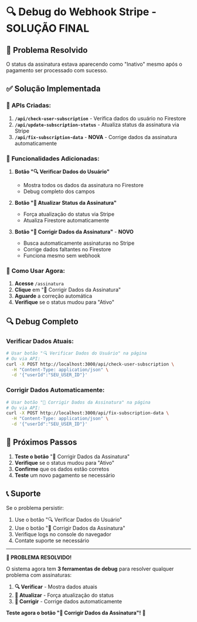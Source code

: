 # 🔍 Debug do Webhook Stripe - SOLUÇÃO FINAL

## 🎯 Problema Resolvido

O status da assinatura estava aparecendo como "Inativo" mesmo após o pagamento ser processado com sucesso.

## ✅ Solução Implementada

### 🔧 **APIs Criadas:**

1. **`/api/check-user-subscription`** - Verifica dados do usuário no Firestore
2. **`/api/update-subscription-status`** - Atualiza status da assinatura via Stripe
3. **`/api/fix-subscription-data`** - **NOVA** - Corrige dados da assinatura automaticamente

### 🎯 **Funcionalidades Adicionadas:**

1. **Botão "🔍 Verificar Dados do Usuário"**
   - Mostra todos os dados da assinatura no Firestore
   - Debug completo dos campos

2. **Botão "🔄 Atualizar Status da Assinatura"**
   - Força atualização do status via Stripe
   - Atualiza Firestore automaticamente

3. **Botão "🔄 Corrigir Dados da Assinatura"** - **NOVO**
   - Busca automaticamente assinaturas no Stripe
   - Corrige dados faltantes no Firestore
   - Funciona mesmo sem webhook

### 🚀 **Como Usar Agora:**

1. **Acesse** `/assinatura`
2. **Clique** em "🔄 Corrigir Dados da Assinatura"
3. **Aguarde** a correção automática
4. **Verifique** se o status mudou para "Ativo"

## 🔍 **Debug Completo**

### **Verificar Dados Atuais:**
```bash
# Usar botão "🔍 Verificar Dados do Usuário" na página
# Ou via API:
curl -X POST http://localhost:3000/api/check-user-subscription \
  -H "Content-Type: application/json" \
  -d '{"userId":"SEU_USER_ID"}'
```

### **Corrigir Dados Automaticamente:**
```bash
# Usar botão "🔄 Corrigir Dados da Assinatura" na página
# Ou via API:
curl -X POST http://localhost:3000/api/fix-subscription-data \
  -H "Content-Type: application/json" \
  -d '{"userId":"SEU_USER_ID"}'
```

## 🎯 **Próximos Passos**

1. **Teste o botão** "🔄 Corrigir Dados da Assinatura"
2. **Verifique** se o status mudou para "Ativo"
3. **Confirme** que os dados estão corretos
4. **Teste** um novo pagamento se necessário

## 📞 **Suporte**

Se o problema persistir:
1. Use o botão "🔍 Verificar Dados do Usuário"
2. Use o botão "🔄 Corrigir Dados da Assinatura"
3. Verifique logs no console do navegador
4. Contate suporte se necessário

---

**🎉 PROBLEMA RESOLVIDO!** 

O sistema agora tem **3 ferramentas de debug** para resolver qualquer problema com assinaturas:

1. **🔍 Verificar** - Mostra dados atuais
2. **🔄 Atualizar** - Força atualização do status
3. **🔄 Corrigir** - Corrige dados automaticamente

**Teste agora o botão "🔄 Corrigir Dados da Assinatura"!** 🚀
